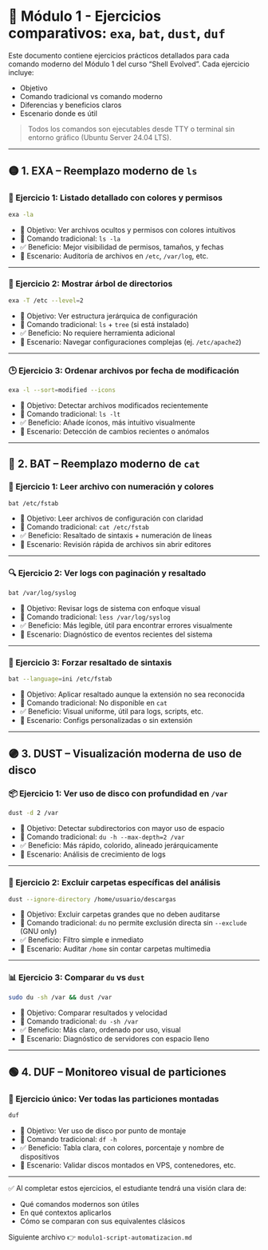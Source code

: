 # 🧪 Módulo 1 - Ejercicios comparativos: `exa`, `bat`, `dust`, `duf`

Este documento contiene ejercicios prácticos detallados para cada comando moderno del Módulo 1 del curso “Shell Evolved”. Cada ejercicio incluye:
- Objetivo
- Comando tradicional vs comando moderno
- Diferencias y beneficios claros
- Escenario donde es útil

> Todos los comandos son ejecutables desde TTY o terminal sin entorno gráfico (Ubuntu Server 24.04 LTS).

---

## 🟡 1. EXA – Reemplazo moderno de `ls`

### 🧭 Ejercicio 1: Listado detallado con colores y permisos
```bash
exa -la
```
- 🎯 Objetivo: Ver archivos ocultos y permisos con colores intuitivos
- 🔁 Comando tradicional: `ls -la`
- ✅ Beneficio: Mejor visibilidad de permisos, tamaños, y fechas
- 📌 Escenario: Auditoría de archivos en `/etc`, `/var/log`, etc.

---

### 🌳 Ejercicio 2: Mostrar árbol de directorios
```bash
exa -T /etc --level=2
```
- 🎯 Objetivo: Ver estructura jerárquica de configuración
- 🔁 Comando tradicional: `ls` + `tree` (si está instalado)
- ✅ Beneficio: No requiere herramienta adicional
- 📌 Escenario: Navegar configuraciones complejas (ej. `/etc/apache2`)

---

### 🕒 Ejercicio 3: Ordenar archivos por fecha de modificación
```bash
exa -l --sort=modified --icons
```
- 🎯 Objetivo: Detectar archivos modificados recientemente
- 🔁 Comando tradicional: `ls -lt`
- ✅ Beneficio: Añade íconos, más intuitivo visualmente
- 📌 Escenario: Detección de cambios recientes o anómalos

---

## 🔵 2. BAT – Reemplazo moderno de `cat`

### 📄 Ejercicio 1: Leer archivo con numeración y colores
```bash
bat /etc/fstab
```
- 🎯 Objetivo: Leer archivos de configuración con claridad
- 🔁 Comando tradicional: `cat /etc/fstab`
- ✅ Beneficio: Resaltado de sintaxis + numeración de líneas
- 📌 Escenario: Revisión rápida de archivos sin abrir editores

---

### 🔍 Ejercicio 2: Ver logs con paginación y resaltado
```bash
bat /var/log/syslog 
```
- 🎯 Objetivo: Revisar logs de sistema con enfoque visual
- 🔁 Comando tradicional: `less /var/log/syslog`
- ✅ Beneficio: Más legible, útil para encontrar errores visualmente
- 📌 Escenario: Diagnóstico de eventos recientes del sistema

---

### 🧠 Ejercicio 3: Forzar resaltado de sintaxis
```bash
bat --language=ini /etc/fstab
```
- 🎯 Objetivo: Aplicar resaltado aunque la extensión no sea reconocida
- 🔁 Comando tradicional: No disponible en `cat`
- ✅ Beneficio: Visual uniforme, útil para logs, scripts, etc.
- 📌 Escenario: Configs personalizadas o sin extensión

---

## 🟣 3. DUST – Visualización moderna de uso de disco

### 📦 Ejercicio 1: Ver uso de disco con profundidad en `/var`
```bash
dust -d 2 /var
```
- 🎯 Objetivo: Detectar subdirectorios con mayor uso de espacio
- 🔁 Comando tradicional: `du -h --max-depth=2 /var`
- ✅ Beneficio: Más rápido, colorido, alineado jerárquicamente
- 📌 Escenario: Análisis de crecimiento de logs

---

### 🚫 Ejercicio 2: Excluir carpetas específicas del análisis
```bash
dust --ignore-directory /home/usuario/descargas
```
- 🎯 Objetivo: Excluir carpetas grandes que no deben auditarse
- 🔁 Comando tradicional: `du` no permite exclusión directa sin `--exclude` (GNU only)
- ✅ Beneficio: Filtro simple e inmediato
- 📌 Escenario: Auditar `/home` sin contar carpetas multimedia

---

### 📊 Ejercicio 3: Comparar `du` vs `dust`
```bash
sudo du -sh /var && dust /var
```
- 🎯 Objetivo: Comparar resultados y velocidad
- 🔁 Comando tradicional: `du -sh /var`
- ✅ Beneficio: Más claro, ordenado por uso, visual
- 📌 Escenario: Diagnóstico de servidores con espacio lleno

---

## 🟢 4. DUF – Monitoreo visual de particiones

### 📍 Ejercicio único: Ver todas las particiones montadas
```bash
duf
```
- 🎯 Objetivo: Ver uso de disco por punto de montaje
- 🔁 Comando tradicional: `df -h`
- ✅ Beneficio: Tabla clara, con colores, porcentaje y nombre de dispositivos
- 📌 Escenario: Validar discos montados en VPS, contenedores, etc.

---

✅ Al completar estos ejercicios, el estudiante tendrá una visión clara de:
- Qué comandos modernos son útiles
- En qué contextos aplicarlos
- Cómo se comparan con sus equivalentes clásicos

Siguiente archivo 👉 `modulo1-script-automatizacion.md`
